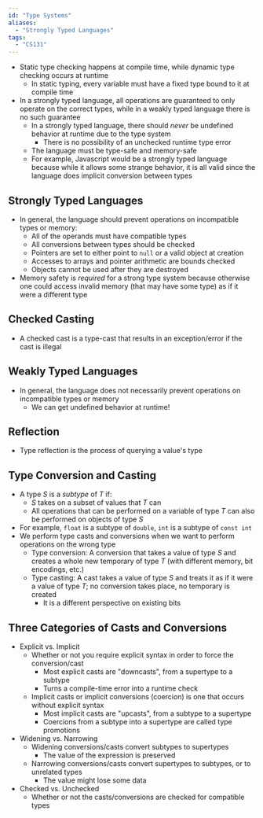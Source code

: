```yaml
---
id: "Type Systems"
aliases:
  - "Strongly Typed Languages"
tags:
  - "CS131"
---
```


- Static type checking happens at compile time, while dynamic type checking
  occurs at runtime
  - In static typing, every variable must have a fixed type bound to it at
    compile time
- In a strongly typed language, all operations are guaranteed to only operate on
  the correct types, while in a weakly typed language there is no such guarantee
  - In a strongly typed language, there should _never_ be undefined behavior at
    runtime due to the type system
    - There is no possibility of an unchecked runtime type error
  - The language must be type-safe and memory-safe
  - For example, Javascript would be a strongly typed language because while it
    allows some strange behavior, it is all valid since the language does
    implicit conversion between types

## Strongly Typed Languages

- In general, the language should prevent operations on incompatible types or
  memory:
  - All of the operands must have compatible types
  - All conversions between types should be checked
  - Pointers are set to either point to `null` or a valid object at creation
  - Accesses to arrays and pointer arithmetic are bounds checked
  - Objects cannot be used after they are destroyed
- Memory safety is _required_ for a strong type system because otherwise one
  could access invalid memory (that may have some type) as if it were a
  different type

## Checked Casting

- A checked cast is a type-cast that results in an exception/error if the cast
  is illegal

## Weakly Typed Languages

- In general, the language does not necessarily prevent operations on
  incompatible types or memory
  - We can get undefined behavior at runtime!

## Reflection

- Type reflection is the process of querying a value's type

## Type Conversion and Casting

- A type $S$ is a _subtype_ of $T$ if:
  - $S$ takes on a subset of values that $T$ can
  - All operations that can be performed on a variable of type $T$ can also be
    performed on objects of type $S$
- For example, `float` is a subtype of `double`, `int` is a subtype of `const int`
- We perform type casts and conversions when we want to perform operations on
  the wrong type
  - Type conversion: A conversion that takes a value of type $S$ and creates a
    whole new temporary of type $T$ (with different memory, bit encodings, etc.)
  - Type casting: A cast takes a value of type $S$ and treats it as if it were
    a value of type $T$; no conversion takes place, no temporary is created
    - It is a different perspective on existing bits

## Three Categories of Casts and Conversions

- Explicit vs. Implicit
  - Whether or not you require explicit syntax in order to force the
    conversion/cast
    - Most explicit casts are "downcasts", from a supertype to a subtype
    - Turns a compile-time error into a runtime check
  - Implicit casts or implicit conversions (coercion) is one that occurs without
    explicit syntax
    - Most implicit casts are "upcasts", from a subtype to a supertype
    - Coercions from a subtype into a supertype are called type promotions
- Widening vs. Narrowing
  - Widening conversions/casts convert subtypes to supertypes
    - The value of the expression is preserved
  - Narrowing conversions/casts convert supertypes to subtypes, or to unrelated
    types
    - The value might lose some data
- Checked vs. Unchecked
  - Whether or not the casts/conversions are checked for compatible types
